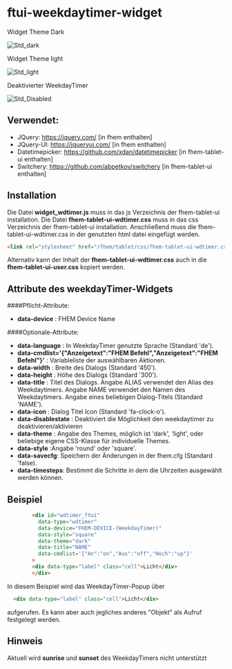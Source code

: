 # ftui-weekdaytimer-widget

Widget Theme Dark

![Std_dark](https://github.com/svenson08/ftui-weekdaytimer-widget/blob/master/screenshots/dark_default.PNG?raw=true "Std_dark")


Widget Theme light

![Std_light](https://github.com/svenson08/ftui-weekdaytimer-widget/blob/master/screenshots/light_default.PNG?raw=true "Std_light")

Deaktivierter WeekdayTimer

![Std_Disabled](https://github.com/svenson08/ftui-weekdaytimer-widget/blob/master/screenshots/dark_disabled.PNG?raw=true "Std_Disabled")

Verwendet:
-----------
* JQuery: https://jquery.com/  [in fhem enthalten]
* JQuery-UI: https://jqueryui.com/  [in fhem enthalten]
* Datetimepicker:  https://github.com/xdan/datetimepicker   [in fhem-tablet-ui enthalten]
* Switchery: https://github.com/abpetkov/switchery   [in fhem-tablet-ui enthalten]

Installation
-------------
Die Datei **widget_wdtimer.js** muss in das js Verzeichnis der fhem-tablet-ui installation.
Die Datei **fhem-tablet-ui-wdtimer.css** muss in das css Verzeichnis der fhem-tablet-ui installation.
Anschließend muss die fhem-tablet-ui-wdtimer.css in der genutzten html datei eingefügt werden.
```html
<link rel="stylesheet" href="/fhem/tablet/css/fhem-tablet-ui-wdtimer.css" />
```
Alternativ kann der Inhalt der **fhem-tablet-ui-wdtimer.css** auch in die **fhem-tablet-ui-user.css** kopiert werden.
 
Attribute des weekdayTimer-Widgets
-----------
####Pflicht-Attribute:
- **data-device** : FHEM Device Name

####Optionale-Attribute:
- **data-language** : In WeekdayTimer genutzte Sprache (Standard 'de').
- **data-cmdlist='{"Anzeigetext":"FHEM Befehl","Anzeigetext":"FHEM Befehl"}'** : Variableliste der auswählbaren Aktionen.
- **data-width** : Breite des Dialogs (Standard '450').
- **data-height** : Höhe des Dialogs (Standard '300').
- **data-title** : Titel des Dialogs. Angabe ALIAS verwendet den Alias des Weekdaytimers.
                                               Angabe NAME verwendet den Namen des Weekdaytimers.
                                               Angabe eines beliebigen Dialog-Titels (Standard 'NAME').
- **data-icon** : Dialog Titel Icon (Standard 'fa-clock-o').
- **data-disablestate** : Deaktiviert die Möglichkeit den weekdaytimer zu deaktivieren/aktivieren
- **data-theme** : Angabe des Themes, möglich ist 'dark', 'light', oder beliebige eigene CSS-Klasse für individuelle Themes.
- **data-style** :Angabe 'round' oder 'square'.
- **data-savecfg**: Speichern der Änderungen in der fhem.cfg (Standard 'false).
- **data-timesteps**: Bestimmt die Schritte in dem die Uhrzeiten ausgewählt werden können.


Beispiel
-----------
```html
        <div id="wdtimer_ftui"
          data-type="wdtimer" 
          data-device="FHEM-DEVICE-(WeekdayTimer)"    
          data-style="square" 
          data-theme="dark" 
          data-title="NAME"  
          data-cmdlist='{"An":"on","Aus":"off","Hoch":"up"}' 
        >
        <div data-type="label" class="cell">Licht</div>
        </div> 
```        

In diesem Beispiel wird das WeekdayTimer-Popup über 
```html
  <div data-type="label" class="cell">Licht</div>
```
aufgerufen. Es kann aber auch jegliches anderes "Objekt" als Aufruf festgelegt werden.

Hinweis
-----------
Aktuell wird **sunrise** und **sunset** des WeekdayTimers nicht unterstützt
